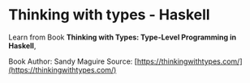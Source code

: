 # Thinking with types - Haskell

Learn from Book **Thinking with Types: Type-Level Programming in Haskell**, 

Book Author: Sandy Maguire
Source: [https://thinkingwithtypes.com/](https://thinkingwithtypes.com/)
